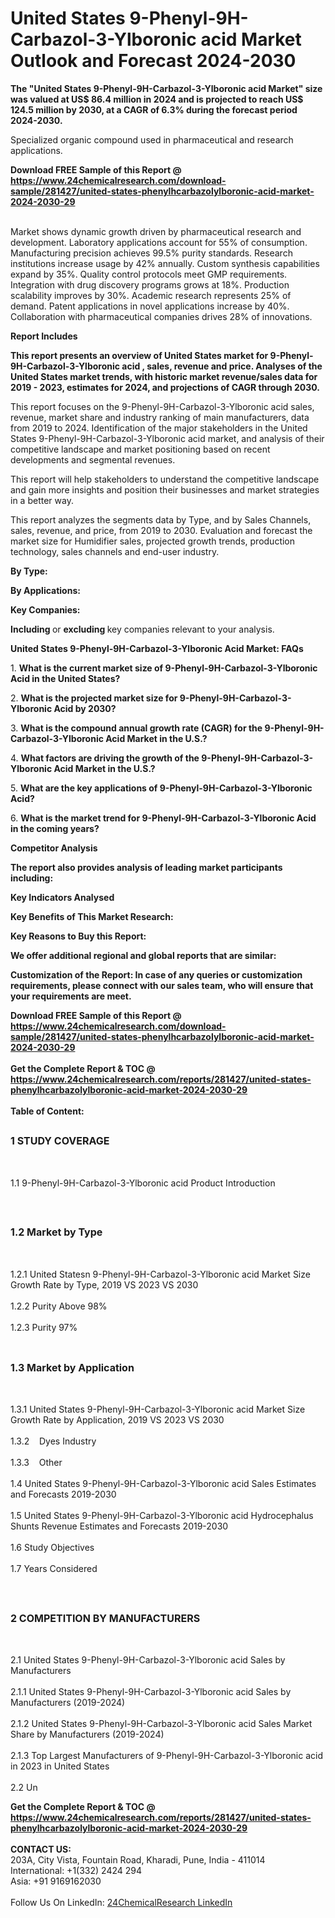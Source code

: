 <h1>United States 9-Phenyl-9H-Carbazol-3-Ylboronic acid Market Outlook and Forecast 2024-2030</h1><p><strong>The "United States 9-Phenyl-9H-Carbazol-3-Ylboronic acid Market" size was valued at US$ 86.4 million in 2024 and is projected to reach US$ 124.5 million by 2030, at a CAGR of 6.3% during the forecast period 2024-2030.</strong></p><p>
</p><p>Specialized organic compound used in pharmaceutical and research applications.</p><div><b>Download FREE Sample of this Report @ 
            <a href="https://www.24chemicalresearch.com/download-sample/281427/united-states-phenylhcarbazolylboronic-acid-market-2024-2030-29">
            https://www.24chemicalresearch.com/download-sample/281427/united-states-phenylhcarbazolylboronic-acid-market-2024-2030-29</a></b></div><br><p>
</p><p>Market shows dynamic growth driven by pharmaceutical research and development. Laboratory applications account for 55% of consumption. Manufacturing precision achieves 99.5% purity standards. Research institutions increase usage by 42% annually. Custom synthesis capabilities expand by 35%. Quality control protocols meet GMP requirements. Integration with drug discovery programs grows at 18%. Production scalability improves by 30%. Academic research represents 25% of demand. Patent applications in novel applications increase by 40%. Collaboration with pharmaceutical companies drives 28% of innovations.</p><p>
</p><p><strong>Report Includes</strong></p><p>
</p><p><strong>This report presents an overview of United States market for 9-Phenyl-9H-Carbazol-3-Ylboronic acid , sales, revenue and price. Analyses of the United States market trends, with historic market revenue/sales data for 2019 - 2023, estimates for 2024, and projections of CAGR through 2030.</strong></p><p>
</p><p>This report focuses on the 9-Phenyl-9H-Carbazol-3-Ylboronic acid sales, revenue, market share and industry ranking of main manufacturers, data from 2019 to 2024. Identification of the major stakeholders in the United States 9-Phenyl-9H-Carbazol-3-Ylboronic acid market, and analysis of their competitive landscape and market positioning based on recent developments and segmental revenues.</p><p>
</p><p>This report will help stakeholders to understand the competitive landscape and gain more insights and position their businesses and market strategies in a better way.</p><p>
</p><p>This report analyzes the segments data by Type, and by Sales Channels, sales, revenue, and price, from 2019 to 2030. Evaluation and forecast the market size for Humidifier sales, projected growth trends, production technology, sales channels and end-user industry.</p><p>
<strong>By Type:</strong></p><p>
</p><p>
<strong>By Applications:</strong></p><p>
</p><p>
</p><p><strong>Key Companies:</strong></p><p>
</p><p>
</p><p><strong>Including </strong>or <strong>excluding </strong>key companies relevant to your analysis.</p><p>
<strong>United States 9-Phenyl-9H-Carbazol-3-Ylboronic Acid Market: FAQs</strong></p><p>
1. <strong>What is the current market size of 9-Phenyl-9H-Carbazol-3-Ylboronic Acid in the United States?</strong></p><p>
</p><p>
2. <strong>What is the projected market size for 9-Phenyl-9H-Carbazol-3-Ylboronic Acid by 2030?</strong></p><p>
</p><p>
3. <strong>What is the compound annual growth rate (CAGR) for the 9-Phenyl-9H-Carbazol-3-Ylboronic Acid Market in the U.S.?</strong></p><p>
</p><p>
4. <strong>What factors are driving the growth of the 9-Phenyl-9H-Carbazol-3-Ylboronic Acid Market in the U.S.?</strong></p><p>
</p><p>
5. <strong>What are the key applications of 9-Phenyl-9H-Carbazol-3-Ylboronic Acid?</strong></p><p>
</p><p>
6. <strong>What is the market trend for 9-Phenyl-9H-Carbazol-3-Ylboronic Acid in the coming years?</strong></p><p>
</p><p>
<strong>Competitor Analysis</strong></p><p>
</p><p><strong>The report also provides analysis of leading market participants including:</strong></p><p>
</p><p>
</p><p><strong>Key Indicators Analysed</strong></p><p>
</p><p>
</p><p><strong>Key Benefits of This Market Research:</strong></p><p>
</p><p>
</p><p><strong>Key Reasons to Buy this Report:</strong></p><p>
</p><p>
</p><p><strong>We offer additional regional and global reports that are similar:</strong></p><p>
</p><p>
</p><p><strong>Customization of the Report: In case of any queries or customization requirements, please connect with our sales team, who will ensure that your requirements are meet.</strong></p><div><b>Download FREE Sample of this Report @ 
            <a href="https://www.24chemicalresearch.com/download-sample/281427/united-states-phenylhcarbazolylboronic-acid-market-2024-2030-29">
            https://www.24chemicalresearch.com/download-sample/281427/united-states-phenylhcarbazolylboronic-acid-market-2024-2030-29</a></b></div><br><div><b>Get the Complete Report & TOC @ 
            <a href="https://www.24chemicalresearch.com/reports/281427/united-states-phenylhcarbazolylboronic-acid-market-2024-2030-29">
            https://www.24chemicalresearch.com/reports/281427/united-states-phenylhcarbazolylboronic-acid-market-2024-2030-29</a></b></div><br>
            <b>Table of Content:</b><p><h2><span style="font-size:16px"><strong>1 STUDY COVERAGE</strong></span></h2><br />
<p>1.1 9-Phenyl-9H-Carbazol-3-Ylboronic acid Product Introduction</p><br />
<h2><span style="font-size:16px"><strong>1.2 Market by Type</strong></span></h2><br />
<p>1.2.1 United Statesn 9-Phenyl-9H-Carbazol-3-Ylboronic acid Market Size Growth Rate by Type, 2019 VS 2023 VS 2030<br /><br />
1.2.2 Purity Above 98%&nbsp;&nbsp; &nbsp;<br /><br />
1.2.3 Purity 97%<br /><br />
<h2><span style="font-size:16px"><strong>1.3 Market by Application</strong></span></h2><br />
<p>1.3.1 United States 9-Phenyl-9H-Carbazol-3-Ylboronic acid Market Size Growth Rate by Application, 2019 VS 2023 VS 2030<br /><br />
1.3.2&nbsp;&nbsp; &nbsp;Dyes Industry<br /><br />
1.3.3&nbsp;&nbsp; &nbsp;Other<br /><br />
1.4 United States 9-Phenyl-9H-Carbazol-3-Ylboronic acid Sales Estimates and Forecasts 2019-2030<br /><br />
1.5 United States 9-Phenyl-9H-Carbazol-3-Ylboronic acid Hydrocephalus Shunts Revenue Estimates and Forecasts 2019-2030<br /><br />
1.6 Study Objectives<br /><br />
1.7 Years Considered</p><br />
<h2><span style="font-size:16px"><strong>2 COMPETITION BY MANUFACTURERS</strong></span></h2><br />
<p>2.1 United States 9-Phenyl-9H-Carbazol-3-Ylboronic acid Sales by Manufacturers<br /><br />
2.1.1 United States 9-Phenyl-9H-Carbazol-3-Ylboronic acid Sales by Manufacturers (2019-2024)<br /><br />
2.1.2 United States 9-Phenyl-9H-Carbazol-3-Ylboronic acid Sales Market Share by Manufacturers (2019-2024)<br /><br />
2.1.3 Top Largest Manufacturers of 9-Phenyl-9H-Carbazol-3-Ylboronic acid in 2023 in United States<br /><br />
2.2 Un</p><div><b>Get the Complete Report & TOC @ 
            <a href="https://www.24chemicalresearch.com/reports/281427/united-states-phenylhcarbazolylboronic-acid-market-2024-2030-29">
            https://www.24chemicalresearch.com/reports/281427/united-states-phenylhcarbazolylboronic-acid-market-2024-2030-29</a></b></div><br><b>CONTACT US:</b><br>
            203A, City Vista, Fountain Road, Kharadi, Pune, India - 411014<br>
            International: +1(332) 2424 294<br>
            Asia: +91 9169162030 <br><br>
            Follow Us On LinkedIn: <a href="https://www.linkedin.com/company/24chemicalresearch/">24ChemicalResearch LinkedIn</a>